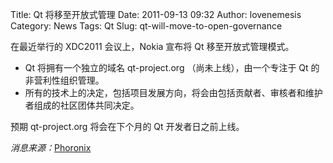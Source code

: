 Title: Qt 将移至开放式管理
Date: 2011-09-13 09:32
Author: lovenemesis
Category: News
Tags: Qt
Slug: qt-will-move-to-open-governance

在最近举行的 XDC2011 会议上，Nokia 宣布将 Qt 移至开放式管理模式。

-   Qt 将拥有一个独立的域名 qt-project.org （尚未上线），由一个专注于 Qt
    的非营利性组织管理。
-   所有的技术上的决定，包括项目发展方向，将会由包括贡献者、审核者和维护者组成的社区团体共同决定。

预期 qt-project.org 将会在下个月的 Qt 开发者日之前上线。

*消息来源：*[Phoronix](http://www.phoronix.com/scan.php?page=news_item&px=OTg5OA)
